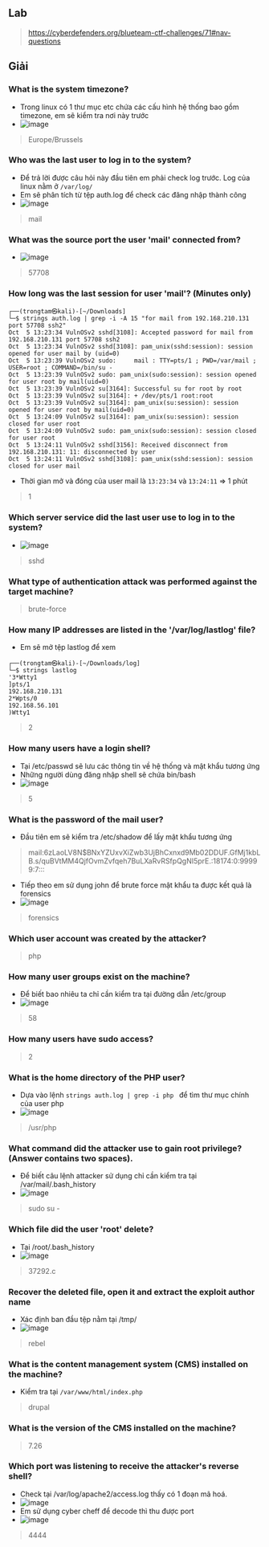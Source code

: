 ## Lab 
> https://cyberdefenders.org/blueteam-ctf-challenges/71#nav-questions
## Giải
### What is the system timezone?
- Trong linux có 1 thư mục etc chứa các cấu hình hệ thống bao gồm timezone, em sẽ kiểm tra nơi này trước 
- ![image](image/1.PNG)
> Europe/Brussels
### Who was the last user to log in to the system?
- Để trả lời được câu hỏi này đầu tiên em phải check log trước. Log của linux nằm ở `/var/log/`
- Em sẽ phân tích từ tệp auth.log để check các đăng nhập thành công 
- ![image](image/2.PNG)
> mail
### What was the source port the user 'mail' connected from?
- ![image](image/3.PNG)
> 57708
### How long was the last session for user 'mail'? (Minutes only)
```
┌──(trongtam㉿kali)-[~/Downloads]
└─$ strings auth.log | grep -i -A 15 "for mail from 192.168.210.131 port 57708 ssh2"
Oct  5 13:23:34 VulnOSv2 sshd[3108]: Accepted password for mail from 192.168.210.131 port 57708 ssh2
Oct  5 13:23:34 VulnOSv2 sshd[3108]: pam_unix(sshd:session): session opened for user mail by (uid=0)
Oct  5 13:23:39 VulnOSv2 sudo:     mail : TTY=pts/1 ; PWD=/var/mail ; USER=root ; COMMAND=/bin/su -
Oct  5 13:23:39 VulnOSv2 sudo: pam_unix(sudo:session): session opened for user root by mail(uid=0)
Oct  5 13:23:39 VulnOSv2 su[3164]: Successful su for root by root
Oct  5 13:23:39 VulnOSv2 su[3164]: + /dev/pts/1 root:root
Oct  5 13:23:39 VulnOSv2 su[3164]: pam_unix(su:session): session opened for user root by mail(uid=0)
Oct  5 13:24:09 VulnOSv2 su[3164]: pam_unix(su:session): session closed for user root
Oct  5 13:24:09 VulnOSv2 sudo: pam_unix(sudo:session): session closed for user root
Oct  5 13:24:11 VulnOSv2 sshd[3156]: Received disconnect from 192.168.210.131: 11: disconnected by user
Oct  5 13:24:11 VulnOSv2 sshd[3108]: pam_unix(sshd:session): session closed for user mail

```
- Thời gian mở và đóng của user mail là `13:23:34` và `13:24:11` => 1 phút
> 1
### Which server service did the last user use to log in to the system?
- ![image](image/4.PNG)
> sshd
### What type of authentication attack was performed against the target machine?
> brute-force
### How many IP addresses are listed in the '/var/log/lastlog' file?
- Em sẽ mở tệp lastlog để xem 
```
┌──(trongtam㉿kali)-[~/Downloads/log]
└─$ strings lastlog 
'3*Wtty1
]pts/1
192.168.210.131
2*Wpts/0
192.168.56.101
)Wtty1
```
> 2
### How many users have a login shell?
- Tại /etc/passwd sẽ lưu các thông tin về hệ thống và mật khẩu tương ứng 
- Những người dùng đăng nhập shell sẽ chứa bin/bash
- ![image](image/5.PNG)
> 5
### What is the password of the mail user?
- Đầu tiên em sẽ kiểm tra /etc/shadow để lấy mật khẩu tương ứng 
> mail:$6$zLaoLV8N$BNxYZUxvXiZwb3UjBhCxnxd9Mb02DDUF.GfMj1kbLB.s/quBVtMM4QjfOvmZvfqeh7BuLXaRvRSfpQgNI5prE.:18174:0:99999:7:::
- Tiếp theo em sử dụng john để brute force mật khẩu ta được kết quả là forensics
- ![image](image/6.PNG)
> forensics
### Which user account was created by the attacker?
> php
### How many user groups exist on the machine?
- Để biết bao nhiêu ta chỉ cần kiểm tra tại đường dẫn /etc/group
- ![image](image/7.PNG)
> 58
### How many users have sudo access?
> 2
### What is the home directory of the PHP user?
- Dựa vào lệnh ` strings auth.log | grep -i php  ` để tìm thư mục chính của user php
- ![image](image/8.PNG)
> /usr/php
### What command did the attacker use to gain root privilege? (Answer contains two spaces).
- Để biết câu lệnh attacker sử dụng chỉ cần kiểm tra tại /var/mail/.bash_history
- ![image](image/9.PNG)
> sudo su -
### Which file did the user 'root' delete?
- Tại /root/.bash_history
- ![image](image/10.PNG)
> 37292.c
### Recover the deleted file, open it and extract the exploit author name
- Xác định ban đầu tệp nằm tại /tmp/
- ![image](image/11.PNG)
> rebel
### What is the content management system (CMS) installed on the machine?
- Kiểm tra tại `/var/www/html/index.php` 
> drupal
### What is the version of the CMS installed on the machine?
> 7.26
### Which port was listening to receive the attacker's reverse shell?
- Check tại /var/log/apache2/access.log thấy có 1 đoạn mã hoá.
- ![image](image/12.png)
- Em sử dụng cyber cheff để decode thì thu được port
- ![image](image/13.png)
> 4444
